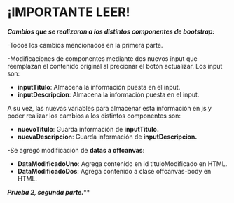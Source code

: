# ¡IMPORTANTE LEER!

***Cambios que se realizaron a los distintos componentes de bootstrap:***

-Todos los cambios mencionados en la primera parte.

-Modificaciones de componentes mediante dos nuevos input que reemplazan el contenido original al precionar el botón actualizar. Los input son:

  - **inputTitulo**: Almacena la información puesta en el input.
  - **inputDescripcion**: Almacena la información puesta en el input.
    
  A su vez, las nuevas variables para almacenar esta información en js y poder realizar los cambios a los distintos componentes son:
  
  - **nuevoTitulo**: Guarda información de **inputTitulo.**
  - **nuevaDescripcion**: Guarda información de **inputDescripcion.**
   


-Se agregó modificación de **datas a offcanvas**:

  - **DataModificadoUno**: Agrega contenido en id tituloModificado en HTML.
  - **DataModificadoDos**: Agrega contenido a clase offcanvas-body en HTML.

***Prueba 2, segunda parte.*****
